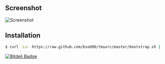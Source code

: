 ## Screenshot

![Screenshot](http://dl.dropbox.com/u/1658623/tmuxrc.png)

## Installation

``` bash
$ curl -Lo- https://raw.github.com/bsod90/tmuxrc/master/bootstrap.sh | bash
```


[![Bitdeli Badge](https://d2weczhvl823v0.cloudfront.net/yesmeck/tmuxrc/trend.png)](https://bitdeli.com/free "Bitdeli Badge")

